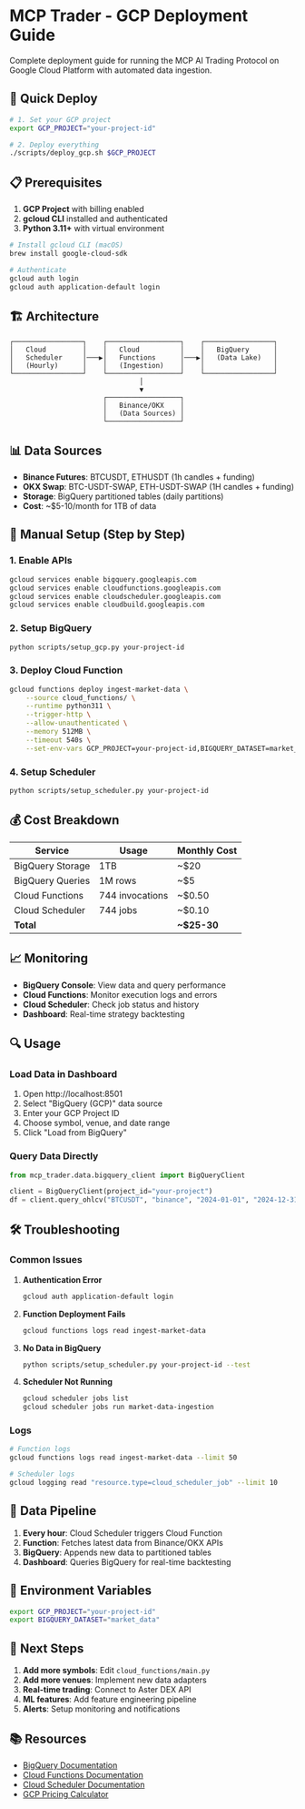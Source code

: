 # MCP Trader - GCP Deployment Guide

Complete deployment guide for running the MCP AI Trading Protocol on Google Cloud Platform with automated data ingestion.

## 🚀 Quick Deploy

```bash
# 1. Set your GCP project
export GCP_PROJECT="your-project-id"

# 2. Deploy everything
./scripts/deploy_gcp.sh $GCP_PROJECT
```

## 📋 Prerequisites

1. **GCP Project** with billing enabled
2. **gcloud CLI** installed and authenticated
3. **Python 3.11+** with virtual environment

```bash
# Install gcloud CLI (macOS)
brew install google-cloud-sdk

# Authenticate
gcloud auth login
gcloud auth application-default login
```

## 🏗️ Architecture

```
┌─────────────────┐    ┌──────────────────┐    ┌─────────────────┐
│   Cloud         │    │   Cloud          │    │   BigQuery      │
│   Scheduler     │───▶│   Functions      │───▶│   (Data Lake)   │
│   (Hourly)      │    │   (Ingestion)    │    │                 │
└─────────────────┘    └──────────────────┘    └─────────────────┘
                                │
                                ▼
                       ┌──────────────────┐
                       │   Binance/OKX    │
                       │   (Data Sources) │
                       └──────────────────┘
```

## 📊 Data Sources

- **Binance Futures**: BTCUSDT, ETHUSDT (1h candles + funding)
- **OKX Swap**: BTC-USDT-SWAP, ETH-USDT-SWAP (1H candles + funding)
- **Storage**: BigQuery partitioned tables (daily partitions)
- **Cost**: ~$5-10/month for 1TB of data

## 🔧 Manual Setup (Step by Step)

### 1. Enable APIs
```bash
gcloud services enable bigquery.googleapis.com
gcloud services enable cloudfunctions.googleapis.com
gcloud services enable cloudscheduler.googleapis.com
gcloud services enable cloudbuild.googleapis.com
```

### 2. Setup BigQuery
```bash
python scripts/setup_gcp.py your-project-id
```

### 3. Deploy Cloud Function
```bash
gcloud functions deploy ingest-market-data \
    --source cloud_functions/ \
    --runtime python311 \
    --trigger-http \
    --allow-unauthenticated \
    --memory 512MB \
    --timeout 540s \
    --set-env-vars GCP_PROJECT=your-project-id,BIGQUERY_DATASET=market_data
```

### 4. Setup Scheduler
```bash
python scripts/setup_scheduler.py your-project-id
```

## 💰 Cost Breakdown

| Service | Usage | Monthly Cost |
|---------|-------|--------------|
| BigQuery Storage | 1TB | ~$20 |
| BigQuery Queries | 1M rows | ~$5 |
| Cloud Functions | 744 invocations | ~$0.50 |
| Cloud Scheduler | 744 jobs | ~$0.10 |
| **Total** | | **~$25-30** |

## 📈 Monitoring

- **BigQuery Console**: View data and query performance
- **Cloud Functions**: Monitor execution logs and errors
- **Cloud Scheduler**: Check job status and history
- **Dashboard**: Real-time strategy backtesting

## 🔍 Usage

### Load Data in Dashboard
1. Open http://localhost:8501
2. Select "BigQuery (GCP)" data source
3. Enter your GCP Project ID
4. Choose symbol, venue, and date range
5. Click "Load from BigQuery"

### Query Data Directly
```python
from mcp_trader.data.bigquery_client import BigQueryClient

client = BigQueryClient(project_id="your-project")
df = client.query_ohlcv("BTCUSDT", "binance", "2024-01-01", "2024-12-31")
```

## 🛠️ Troubleshooting

### Common Issues

1. **Authentication Error**
   ```bash
   gcloud auth application-default login
   ```

2. **Function Deployment Fails**
   ```bash
   gcloud functions logs read ingest-market-data
   ```

3. **No Data in BigQuery**
   ```bash
   python scripts/setup_scheduler.py your-project-id --test
   ```

4. **Scheduler Not Running**
   ```bash
   gcloud scheduler jobs list
   gcloud scheduler jobs run market-data-ingestion
   ```

### Logs
```bash
# Function logs
gcloud functions logs read ingest-market-data --limit 50

# Scheduler logs
gcloud logging read "resource.type=cloud_scheduler_job" --limit 10
```

## 🔄 Data Pipeline

1. **Every hour**: Cloud Scheduler triggers Cloud Function
2. **Function**: Fetches latest data from Binance/OKX APIs
3. **BigQuery**: Appends new data to partitioned tables
4. **Dashboard**: Queries BigQuery for real-time backtesting

## 📝 Environment Variables

```bash
export GCP_PROJECT="your-project-id"
export BIGQUERY_DATASET="market_data"
```

## 🎯 Next Steps

1. **Add more symbols**: Edit `cloud_functions/main.py`
2. **Add more venues**: Implement new data adapters
3. **Real-time trading**: Connect to Aster DEX API
4. **ML features**: Add feature engineering pipeline
5. **Alerts**: Setup monitoring and notifications

## 📚 Resources

- [BigQuery Documentation](https://cloud.google.com/bigquery/docs)
- [Cloud Functions Documentation](https://cloud.google.com/functions/docs)
- [Cloud Scheduler Documentation](https://cloud.google.com/scheduler/docs)
- [GCP Pricing Calculator](https://cloud.google.com/products/calculator)
